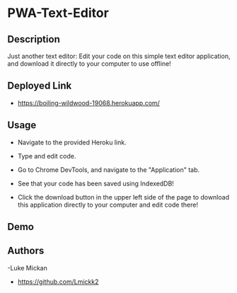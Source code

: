 # PWA-Text-Editor

## Description

Just another text editor: Edit your code on this simple text editor application, and download it directly to your computer to use offline!

## Deployed Link

- https://boiling-wildwood-19068.herokuapp.com/

## Usage

- Navigate to the provided Heroku link.

- Type and edit code.

- Go to Chrome DevTools, and navigate to the "Application" tab.

- See that your code has been saved using IndexedDB!

- Click the download button in the upper left side of the page to download this application directly to your computer and edit code there!


## Demo



## Authors

-Luke Mickan 
- https://github.com/Lmickk2
